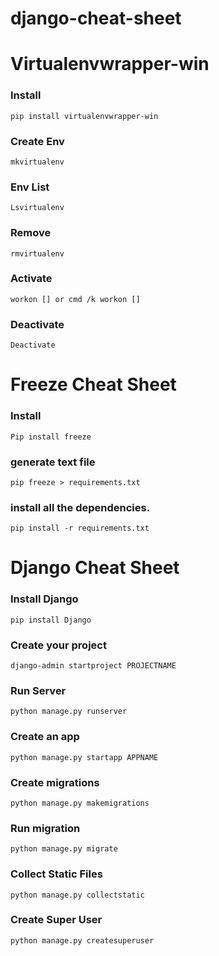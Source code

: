 # django-cheat-sheet

# Virtualenvwrapper-win
### Install
<code>pip install virtualenvwrapper-win</code>

### Create Env
<code>mkvirtualenv <name></code>

### Env List
<code>Lsvirtualenv</code>

### Remove 
<code>rmvirtualenv <name></code>

### Activate
<code>workon [<name>] or cmd /k  workon [<name>]</code>

### Deactivate
<code>Deactivate</code>



# Freeze Cheat Sheet
### Install 
<code>Pip install freeze</code>

### generate text file
<code>pip freeze > requirements.txt</code>

### install all the dependencies.
<code>pip install -r requirements.txt</code>



# Django Cheat Sheet
### Install Django
<code>pip install Django</code>

### Create your project
<code>django-admin startproject PROJECTNAME</code>

### Run Server
<code>python manage.py runserver</code>

### Create an app
<code>python manage.py startapp APPNAME</code>

### Create migrations
<code>python manage.py makemigrations</code>

### Run migration
<code>python manage.py migrate</code>

### Collect Static Files
<code>python manage.py collectstatic</code>

### Create Super User
<code>python manage.py createsuperuser</code>








